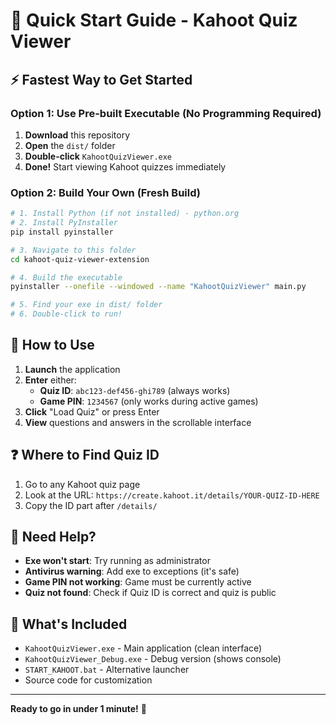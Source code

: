 # 🚀 Quick Start Guide - Kahoot Quiz Viewer

## ⚡ Fastest Way to Get Started

### Option 1: Use Pre-built Executable (No Programming Required)

1. **Download** this repository
2. **Open** the `dist/` folder 
3. **Double-click** `KahootQuizViewer.exe`
4. **Done!** Start viewing Kahoot quizzes immediately

### Option 2: Build Your Own (Fresh Build)

```bash
# 1. Install Python (if not installed) - python.org
# 2. Install PyInstaller
pip install pyinstaller

# 3. Navigate to this folder
cd kahoot-quiz-viewer-extension

# 4. Build the executable
pyinstaller --onefile --windowed --name "KahootQuizViewer" main.py

# 5. Find your exe in dist/ folder
# 6. Double-click to run!
```

## 📖 How to Use

1. **Launch** the application
2. **Enter** either:
   - **Quiz ID**: `abc123-def456-ghi789` (always works)
   - **Game PIN**: `1234567` (only works during active games)
3. **Click** "Load Quiz" or press Enter
4. **View** questions and answers in the scrollable interface

## ❓ Where to Find Quiz ID

1. Go to any Kahoot quiz page
2. Look at the URL: `https://create.kahoot.it/details/YOUR-QUIZ-ID-HERE`
3. Copy the ID part after `/details/`

## 🔧 Need Help?

- **Exe won't start**: Try running as administrator
- **Antivirus warning**: Add exe to exceptions (it's safe)
- **Game PIN not working**: Game must be currently active
- **Quiz not found**: Check if Quiz ID is correct and quiz is public

## 📁 What's Included

- `KahootQuizViewer.exe` - Main application (clean interface)
- `KahootQuizViewer_Debug.exe` - Debug version (shows console)
- `START_KAHOOT.bat` - Alternative launcher
- Source code for customization

---

**Ready to go in under 1 minute!** 🎯